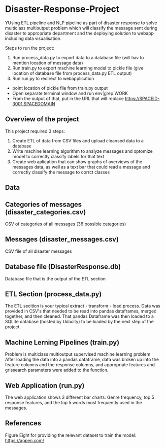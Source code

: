 # Disaster-Response-Project
YUsing ETL pipeline and NLP pipeline as part of disaster response to solve multiclass multioutput problem which will classify the message sent during disaster to 
appropriate department and the deploying solution to webapp including data visualisation.



Steps to run the project:
1. Run process_data.py to export data to a database file (will hav to mention location of message data)
2. Run train.py to export machine learning model to pickle file (give location of database file from process_data.py ETL output)
3. Run run.py to redirect to webapplication
  - point location of pickle file from train.py output
  - Open separate terminal window and run env|grep WORK
  - From the output of that, put in the URL that will replace https://SPACEID-3001.SPACEDOMAIN

## Overview of the project

This project required 3 steps:
  1. Create ETL of data from CSV files and upload cleansed data to a database
  2. Write machine learning algorithm to analyze messages and optomize model to correctly classify labels for that text
  3. Create web aplication that can show graphs of overviews of the messages data, as well as a text bar that could read a message and correctly classify the message to corrct classes

## Data
## Categories of messages (disaster_categories.csv)
CSV of categories of all messages (36 possible categories)

## Messages (disaster_messages.csv)
CSV file of all disaster messages

## Database file (DisasterResponse.db)
Database file that is the output of the ETL section
  
  
## ETL Section (process_data.py)

The ETL secition is your typical extract - transform - load process. Data was provided in CSV's that needed to be read into pandas dataframes, merged together, and then cleaned. 
That pandas Dataframe was then loaded to a SQLite database (hosted by Udacity) to be loaded by the next step of the project.

## Machine Lerning Pipelines (train.py)
Problem is multiclass multioutput supervised machine learning problem
After loading the data into a pandas dataframe, data was broken up into the feature columns and the response columns, and appropriate features and grissearch parameters were added to the function.

## Web Application (run.py)

The web application shows 3 different bar charts: Genre frequency, top 5 response features, and the top 5 words most frequently used in the messages.

## References
Figure Eight for providing the relevant dataset to train the model: https://appen.com/
